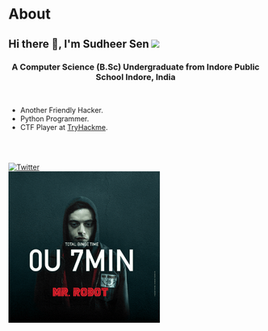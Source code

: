 # About
<h2 align="left"> Hi there 👋, I'm Sudheer Sen <img src="https://media.giphy.com/media/mGcNjsfWAjY5AEZNw6/giphy.gif" width="50"></h2>


<h3 align="center">A Computer Science (B.Sc) Undergraduate from Indore Public School Indore, India</h3>
<br />


-  Another Friendly Hacker.
-  Python Programmer.
-  CTF Player at [TryHackme](https://tryhackme.com/profile).

<br>

</br>

<a href="https://twitter.com/sudheerSen17"><img src="https://img.shields.io/twitter/follow/an0nud4y?label=Twitter&style=social" alt="Twitter"></a>
<br>
<img src=giphy.gif width="300">
</br>



  

<br />
<br />

